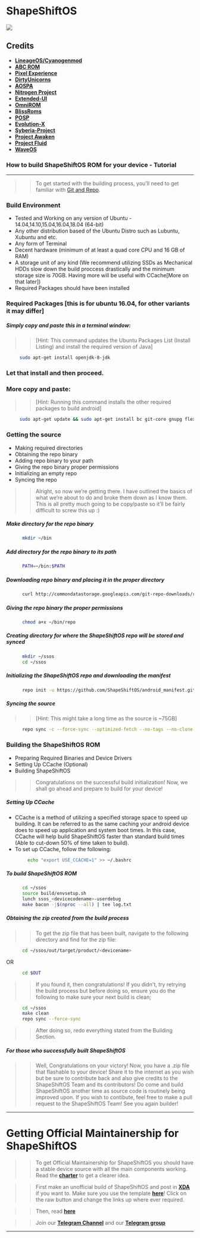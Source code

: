 ShapeShiftOS
===========

<img src="https://i.imgur.com/OkwHNS3.jpg"> 

Credits
-------

* [**LineageOS/Cyanogenmod**](https://github.com/LineageOS)
* [**ABC ROM**](https://github.com/ezio84)
* [**Pixel Experience**](https://github.com/PixelExperience)
* [**DirtyUnicorns**](https://github.com/DirtyUnicorns)
* [**AOSPA**](https://github.com/aospa/)
* [**Nitrogen Project**](https://github.com/nitrogen-project)
* [**Extended-UI**](https://github.com/Extended-UI)
* [**OmniROM**](https://github.com/omnirom/)
* [**BlissRoms**](https://github.com/BlissRoms)
* [**POSP**](https://github.com/PotatoProject)
* [**Evolution-X**](https://github.com/Evolution-X)
* [**Syberia-Project**](https://github.com/syberia-project)
* [**Project Awaken**](https://github.com/Project-Awaken)
* [**Project Fluid**](https://github.com/Project-Fluid)
* [**WaveOS**](https://github.com/wave-project)

### How to build ShapeShiftOS ROM for your device - Tutorial
--------

>> To get started with the building process, you'll need to get familiar with [Git and Repo](http://source.android.com/source/using-repo.html).

### Build Environment

- Tested and Working on any version of Ubuntu - 14.04,14.10,15.04,16.04,18.04 (64-bit)
- Any other distribution based of the Ubuntu Distro such as Lubuntu, Xubuntu and etc.
- Any form of Terminal
- Decent hardware (minimum of at least a quad core CPU and 16 GB of RAM)
- A storage unit of any kind (We recommend utilizing SSDs as Mechanical HDDs slow down the build proccess drastically and the minimum storage size is 70GB. Having more will be useful with CCache[More on that later])
- Required Packages should have been installed

### Required Packages [this is for ubuntu 16.04, for other variants it may differ]
##### Simply copy and paste this in a terminal window:
>> [Hint: This command updates the Ubuntu Packages List (Install Listing) and install the required version of Java]

```bash
     sudo apt-get install openjdk-8-jdk
```

### Let that install and then proceed.

### More copy and paste:
>> [Hint: Running this command installs the other required packages to build android]

```bash
     sudo apt-get update && sudo apt-get install bc git-core gnupg flex bison gperf libsdl1.2-dev libesd0-dev libwxgtk3.0-dev squashfs-tools build-essential zip curl libncurses5-dev zlib1g-dev openjdk-8-jre openjdk-8-jdk pngcrush schedtool libxml2 libxml2-utils xsltproc lzop libc6-dev schedtool g++-multilib lib32z1-dev lib32ncurses5-dev lib32readline6-dev gcc-multilib maven tmux screen w3m ncftp adb fastboot repo python default-jdk
```

### Getting the source
- Making required directories
- Obtaining the repo binary
- Adding repo binary to your path
- Giving the repo binary proper permissions
- Initializing an empty repo
- Syncing the repo

>> Alright, so now we’re getting there. I have outlined the basics of what we’re about to do and broke them down as I know them. This is all pretty much going to be copy/paste so it’ll be fairly difficult to screw this up :)

##### Make directory for the repo binary

```bash
      mkdir ~/bin
```

##### Add directory for the repo binary to its path

```bash
      PATH=~/bin:$PATH
```

##### Downloading repo binary and placing it in the proper directory

```bash
      curl http://commondatastorage.googleapis.com/git-repo-downloads/repo > ~/bin/repo
```

##### Giving the repo binary the proper permissions

```bash
      chmod a+x ~/bin/repo
```

##### Creating directory for where the ShapeShiftOS repo will be stored and synced

```bash
      mkdir ~/ssos
      cd ~/ssos
```

##### Initializing the ShapeShiftOS repo and downloading the manifest

```bash
      repo init -u https://github.com/ShapeShiftOS/android_manifest.git -b android_11
```

##### Syncing the source
>> [Hint: This might take a long time as the source is ~75GB]

```bash
      repo sync -c --force-sync --optimized-fetch --no-tags --no-clone-bundle --prune -j$(nproc --all)
```

### Building the ShapeShiftOS ROM
- Preparing Required Binaries and Device Drivers
- Setting Up CCache (Optional)
- Building ShapeShiftOS

>> Congratulations on the successful build initialization! Now, we shall go ahead and prepare to build for your device!

##### Setting Up CCache
- CCache is a method of utilizing a specified storage space to speed up building. It can be referred to as the same caching your android device does to speed up application and system boot times. In this case, CCache will help build ShapeShiftOS faster than standard build times (Able to cut-down 50% of time taken to build).
- To set up CCache, follow the following:

```bash
        echo "export USE_CCACHE=1" >> ~/.bashrc
```

##### To build ShapeShiftOS ROM

```bash
      cd ~/ssos
      source build/envsetup.sh
      lunch ssos_<devicecodename>-userdebug
      make bacon -j$(nproc --all) | tee log.txt
```

##### Obtaining the zip created from the build process
>> To get the zip file that has been built, navigate to the following directory and find for the zip file:

```bash
      cd ~/ssos/out/target/product/<devicename>
```

OR

```bash
      cd $OUT
```

>> If you found it, then congratulations! If you didn't, try retrying the build process but before doing so, ensure you do the following to make sure your next build is clean;

```bash
      cd ~/ssos
      make clean
      repo sync --force-sync
```

>> After doing so, redo everything stated from the Building Section.

##### For those who successfully built ShapeShiftOS

>> Well, Congratulations on your victory! Now, you have a .zip file that flashable to your device! Share it to the internet as you wish but be sure to contribute back and also give credits to the ShapeShiftOS Team and its contributors! Do come and build ShapeShiftOS another time as source code is routinely being improved upon. If you wish to contibute, feel free to make a pull request to the ShapeShiftOS Team! See you again builder! 

-----------------------------------------	
Getting Official Maintainership for ShapeShiftOS
==========================================
>> To get Official Maintainership for ShapeShiftOS you should have a stable device source with all the main components working. Read the [**charter**](https://github.com/ShapeShiftOS/Shift_Documentation/blob/slave/Charter.mkdn) to get a clearer idea.

>> First make an unofficial build of ShapeShiftOS and post in [**XDA**](https://xda-developers.com) if you want to. Make sure you use the template [**here**](https://github.com/ShapeShiftOS/ShapeShift_Documents/blob/slave/Android11-xda/Template.txt)! Click on the raw button and change the links up where ever required.

>> Then, read [**here**](https://github.com/ShapeShiftOS/ShapeShift_Documents/blob/slave/Official.mkdn)

>> Join our [**Telegram Channel**](https://t.me/shapeshiftoschannel) and our  [**Telegram group**](https://t.me/shapeshiftos)

----------------------------
